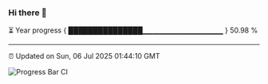 ### Hi there 👋

⏳ Year progress { ███████████████▁▁▁▁▁▁▁▁▁▁▁▁▁▁▁ } 50.98 %

---

⏰ Updated on Sun, 06 Jul 2025 01:44:10 GMT

![Progress Bar CI](https://github.com/JuvenileQ/Progress-Bar-CI/workflows/main/badge.svg)
